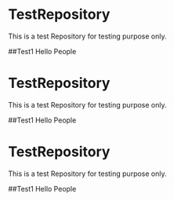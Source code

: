 # TestRepository
This is a test Repository for testing purpose only.

##Test1
Hello People

# TestRepository
This is a test Repository for testing purpose only.

##Test1
Hello People

# TestRepository
This is a test Repository for testing purpose only.

##Test1
Hello People
